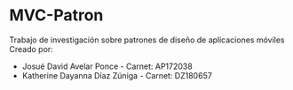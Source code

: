 # MVC-Patron
Trabajo de investigación sobre patrones de diseño de aplicaciones móviles
Creado por:
* Josué David Avelar Ponce - Carnet: AP172038
* Katherine Dayanna Díaz Zúniga - Carnet: DZ180657
